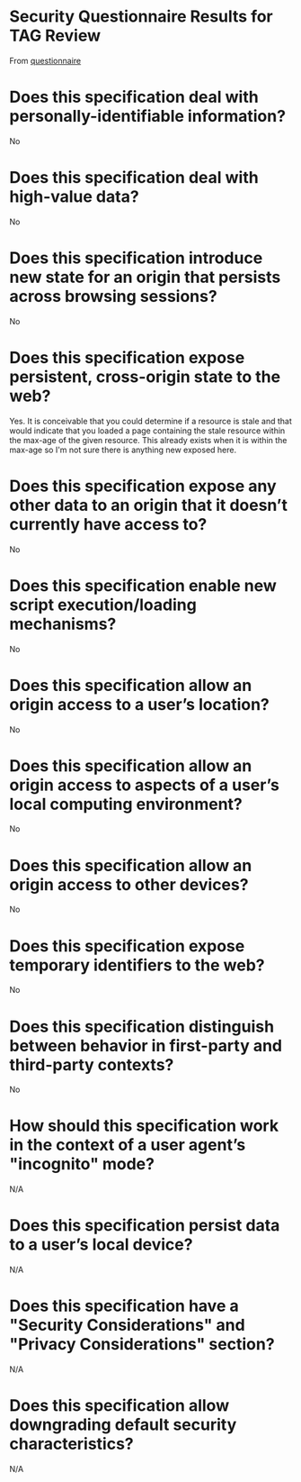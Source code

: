 # Security Questionnaire Results for TAG Review

From [questionnaire](https://www.w3.org/TR/security-privacy-questionnaire)

# Does this specification deal with personally-identifiable information?
No

# Does this specification deal with high-value data?
No

# Does this specification introduce new state for an origin that persists across browsing sessions?
No

# Does this specification expose persistent, cross-origin state to the web?
Yes. It is conceivable that you could determine if a resource is stale and that would indicate that you
loaded a page containing the stale resource within the max-age of the given resource. This already
exists when it is within the max-age so I'm not sure there is anything new exposed here.

# Does this specification expose any other data to an origin that it doesn’t currently have access to?
No

# Does this specification enable new script execution/loading mechanisms?
No

# Does this specification allow an origin access to a user’s location?
No

# Does this specification allow an origin access to aspects of a user’s local computing environment?
No

# Does this specification allow an origin access to other devices?
No

# Does this specification expose temporary identifiers to the web?
No

# Does this specification distinguish between behavior in first-party and third-party contexts?
No

# How should this specification work in the context of a user agent’s "incognito" mode?
N/A

# Does this specification persist data to a user’s local device? 
N/A

# Does this specification have a "Security Considerations" and "Privacy Considerations" section?
N/A

# Does this specification allow downgrading default security characteristics?
N/A
